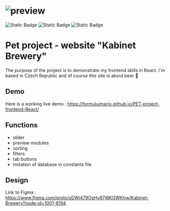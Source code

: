 # ![preview](/public/pics/preview.png)
![Static Badge](https://img.shields.io/badge/JS-yellow)
![Static Badge](https://img.shields.io/badge/CSS-purple)
![Static Badge](https://img.shields.io/badge/HTML-red)

# Pet project - website "Kabinet Brewery"
The purpose of the project is to demonstrate my frontend skills in React. I'm based in Czech Republic and of course this site is about beer :beers:

## Demo
Here is a working live demo :  https://formulujmario.github.io/PET-project-frontend-React/

## Functions
- slider
- preview modules
- sorting
- filters
- tab buttons
- imitation of database in constants file

## Design
Link to Figma : https://www.figma.com/proto/sDWj479OsHv87j8Kl3WKhw/Kabinet-Brewery?node-id=1001-8194
